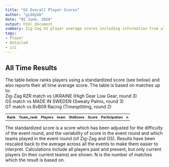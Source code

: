 ```yaml
---
title: "GS Overall Player Scores"
author: "giddybb"
date: "02 June, 2020"
output: html_document
summary: Zig-Zag GS player average scores including information from all events.
tags:
- Player
- Detailed
- zz1
---
```











## All Time Results
The table below ranks players using a standardized score (see below) and also reports their all time average score. The table is based on matches up to:  
Zig-Zag RZR match vs UKRAINE (High Gear Low Gear, round 3)  
GS match vs MADE IN SWEDEN (Sweaty Palms, round 3)  
GT match vs BvB09 Racing (Timesplitting, round 2)  


<table class="table table-striped" style="font-size: 11px; margin-left: auto; margin-right: auto;">
 <thead>
  <tr>
   <th style="text-align:right;"> Rank </th>
   <th style="text-align:left;"> Team_rank </th>
   <th style="text-align:left;"> Players </th>
   <th style="text-align:left;"> team </th>
   <th style="text-align:left;"> StdScore </th>
   <th style="text-align:left;"> Score </th>
   <th style="text-align:left;"> Participation </th>
   <th style="text-align:right;"> n </th>
  </tr>
 </thead>
<tbody>
  <tr>

  </tr>
</tbody>
</table>

The standardized score is a score which has been adjusted for the difficulty of the event round, and the variability of score in the event round and which teams played in the event round (of Zig-Zag and GS). Results have been rescaled back to the average across all the events to make them easier to interpret. Calculations include all players past and present, but only current players (in their current teams) are shown. N is the number of matches which the result is based on.
